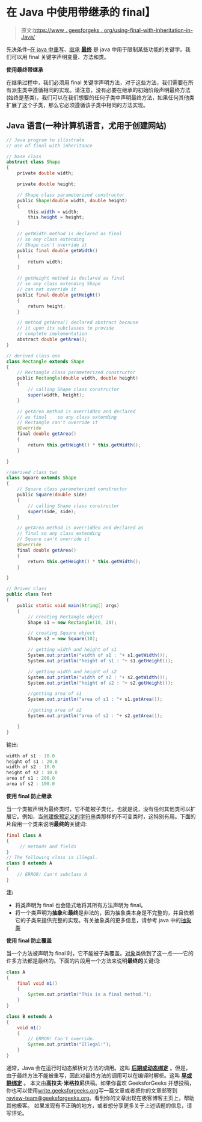 # 在 Java 中使用带继承的 final】

> 原文:[https://www . geesforgeks . org/using-final-with-inheritation-in-Java/](https://www.geeksforgeeks.org/using-final-with-inheritance-in-java/)

先决条件–[在 java 中重写](https://www.geeksforgeeks.org/overriding-in-java/)、[继承](https://www.geeksforgeeks.org/inheritance-in-java/)
[**最终**](https://www.geeksforgeeks.org/g-fact-48/) 是 java 中用于限制某些功能的关键字。我们可以用 final 关键字声明变量、方法和类。

**使用最终带继承**

在继承过程中，我们必须用 final 关键字声明方法，对于这些方法，我们需要在所有派生类中遵循相同的实现。请注意，没有必要在继承的初始阶段声明最终方法(始终是基类)。我们可以在我们想要的任何子类中声明最终方法，如果任何其他类扩展了这个子类，那么它必须遵循该子类中相同的方法实现。

## Java 语言(一种计算机语言，尤用于创建网站)

```java
// Java program to illustrate
// use of final with inheritance

// base class
abstract class Shape
{
    private double width;

    private double height;

    // Shape class parameterized constructor
    public Shape(double width, double height)
    {
        this.width = width;
        this.height = height;
    }

    // getWidth method is declared as final
    // so any class extending
    // Shape can't override it
    public final double getWidth()
    {
        return width;
    }

    // getHeight method is declared as final
    // so any class extending Shape
    // can not override it
    public final double getHeight()
    {
        return height;
    }

    // method getArea() declared abstract because
    // it upon its subclasses to provide
    // complete implementation
    abstract double getArea();
}

// derived class one
class Rectangle extends Shape
{
    // Rectangle class parameterized constructor
    public Rectangle(double width, double height)
    {
        // calling Shape class constructor
        super(width, height);
    }

    // getArea method is overridden and declared
    // as final    so any class extending
    // Rectangle can't override it
    @Override
    final double getArea()
    {
        return this.getHeight() * this.getWidth();
    }

}

//derived class two
class Square extends Shape
{
    // Square class parameterized constructor
    public Square(double side)
    {
        // calling Shape class constructor
        super(side, side);
    }

    // getArea method is overridden and declared as
    // final so any class extending
    // Square can't override it
    @Override
    final double getArea()
    {
        return this.getHeight() * this.getWidth();
    }

}

// Driver class
public class Test
{
    public static void main(String[] args)
    {
        // creating Rectangle object
        Shape s1 = new Rectangle(10, 20);

        // creating Square object
        Shape s2 = new Square(10);

        // getting width and height of s1
        System.out.println("width of s1 : "+ s1.getWidth());
        System.out.println("height of s1 : "+ s1.getHeight());

        // getting width and height of s2
        System.out.println("width of s2 : "+ s2.getWidth());
        System.out.println("height of s2 : "+ s2.getHeight());

        //getting area of s1
        System.out.println("area of s1 : "+ s1.getArea());

        //getting area of s2
        System.out.println("area of s2 : "+ s2.getArea());

    }
}
```

输出:

```java
width of s1 : 10.0
height of s1 : 20.0
width of s2 : 10.0
height of s2 : 10.0
area of s1 : 200.0
area of s2 : 100.0
```

**使用 final 防止继承**

当一个类被声明为最终类时，它不能被子类化，也就是说，没有任何其他类可以扩展它。例如，当[创建像预定义的](https://www.geeksforgeeks.org/create-immutable-class-java/)[字符串](https://www.geeksforgeeks.org/string-class-in-java/)类那样的不可变类时，这特别有用。下面的片段用一个类来说明**最终的**关键词:

```java
final class A
{
     // methods and fields
}
// The following class is illegal.
class B extends A 
{ 
    // ERROR! Can't subclass A
}
```

**注:**

*   将类声明为 final 也会隐式地将其所有方法声明为 final。
*   将一个类声明为**抽象**和**最终**是非法的，因为抽象类本身是不完整的，并且依赖它的子类来提供完整的实现。有关抽象类的更多信息，请参考 java 中的[抽象类](https://www.geeksforgeeks.org/abstract-classes-in-java/)

**使用 final 防止覆盖**

当一个方法被声明为 final 时，它不能被子类覆盖。[对象](https://www.geeksforgeeks.org/object-class-in-java/)类做到了这一点——它的许多方法都是最终的。下面的片段用一个方法来说明**最终的**关键词:

```java
class A 
{
    final void m1() 
    {
        System.out.println("This is a final method.");
    }
}

class B extends A 
{
    void m1()
    { 
        // ERROR! Can't override.
        System.out.println("Illegal!");
    }
}
```

通常，Java 会在运行时动态解析对方法的调用。这叫 [**后期或动态绑定**](https://www.geeksforgeeks.org/dynamic-method-dispatch-runtime-polymorphism-java/) 。但是，由于最终方法不能被重写，因此对最终方法的调用可以在编译时解析。这叫 [**早或静绑定**](https://www.geeksforgeeks.org/static-vs-dynamic-binding-in-java/) 。
本文由**高拉夫·米格拉尼**供稿。如果你喜欢 GeeksforGeeks 并想投稿，你也可以使用[write.geeksforgeeks.org](https://write.geeksforgeeks.org)写一篇文章或者把你的文章邮寄到 review-team@geeksforgeeks.org。看到你的文章出现在极客博客主页上，帮助其他极客。
如果发现有不正确的地方，或者想分享更多关于上述话题的信息，请写评论。